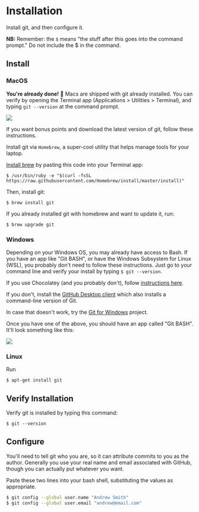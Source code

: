 # Installation

Install git, and then configure it.

**NB:** Remember: the `$` means "the stuff after this goes into the command prompt." Do not include the $ in the command.

## Install

### MacOS

**You're already done!** 🎉 Macs are shipped with git already installed. You can verify by opening the Terminal app (Applications > Utilities > Terminal), and typing `git --version` at the command prompt.

![](https://i.imgur.com/OMV7reD.png)

If you want bonus points and download the latest version of git, follow these instructions.

Install git via `Homebrew`, a super-cool utility that helps manage tools for your laptop.

[Install brew](https://brew.sh/) by pasting this code into your Terminal app:

```
$ /usr/bin/ruby -e "$(curl -fsSL https://raw.githubusercontent.com/Homebrew/install/master/install)"
```

Then, install git:

```
$ brew install git
```

If you already installed git with homebrew and want to update it, run:

```
$ brew upgrade git
```

### Windows

Depending on your Windows OS, you may already have access to Bash. If you have an app like "Git BASH", or have the Windows Subsystem for Linux (WSL), you probably don't need to follow these instructions. Just go to your command line and verify your install by typing `$ git --version`. 

If you use Chocolatey (and you probably don't), follow [instructions here](https://chocolatey.org/packages/git).

If you don't, install the [GitHub Desktop client](https://desktop.github.com/) which also installs a command-line version of Git.

In case that doesn't work, try the [Git for Windows](https://git-scm.com/download/win) project.

Once you have one of the above, you should have an app called "Git BASH". It'll look something like this:

![](https://i.stack.imgur.com/ik8KY.png)

### Linux

Run

```
$ apt-get install git
```

## Verify Installation

Verify git is installed by typing this command:

```
$ git --version
```

## Configure

You'll need to tell git who you are, so it can attribute commits to you as the author. Generally you use your real name and email associated with GitHub, though you can actually put whatever you want.

Paste these two lines into your bash shell, substituting the values as appropriate.

```bash
$ git config --global user.name "Andrew Smith"
$ git config --global user.email "andrew@email.com"
```
